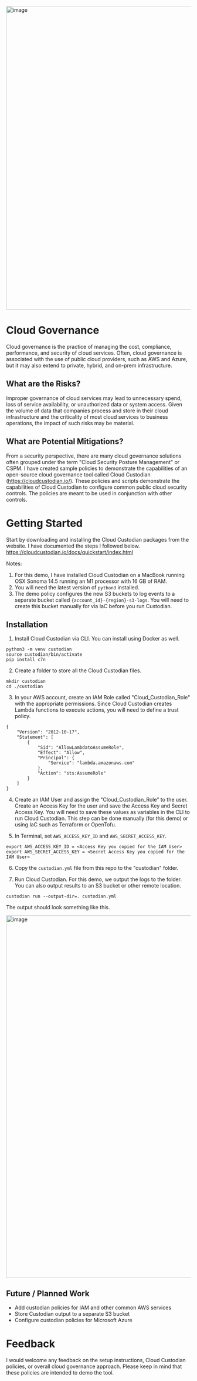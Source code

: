 <img width="826" alt="image" src="https://github.com/user-attachments/assets/de239473-c66d-4378-b7d6-ec17f027e2dc" />

# Cloud Governance
Cloud governance is the practice of managing the cost, compliance, performance, and security of cloud services. Often, cloud governance is associated with the use of public cloud providers, such as AWS and Azure, but it may also extend to private, hybrid, and on-prem infrastructure. 
 
## What are the Risks?
Improper governance of cloud services may lead to unnecessary spend, loss of service availability, or unauthorized data or system access. Given the volume of data that companies process and store in their cloud infrastructure and the criticality of most cloud services to business operations, the impact of such risks may be material.

## What are Potential Mitigations?
From a security perspective, there are many cloud governance solutions often grouped under the term "Cloud Security Posture Management" or CSPM. I have created sample policies to demonstrate the capabilities of an open-source cloud governance tool called Cloud Custodian (https://cloudcustodian.io/). These policies and scripts demonstrate the capabilities of Cloud Custodian to configure common public cloud security controls. The policies are meant to be used in conjunction with other controls.

# Getting Started
Start by downloading and installing the Cloud Custodian packages from the website. I have documented the steps I followed below.
https://cloudcustodian.io/docs/quickstart/index.html

Notes: 
1. For this demo, I have installed Cloud Custodian on a MacBook running OSX Sonoma 14.5 running an M1 processor with 16 GB of RAM.
2. You will need the latest version of `python3` installed.
3. The demo policy configures the new S3 buckets to log events to a separate bucket called `{account_id}-{region}-s3-logs`. You will need to create this bucket manually for via IaC before you run Custodian.

## Installation
1. Install Cloud Custodian via CLI. You can install using Docker as well.

```
python3 -m venv custodian
source custodian/bin/activate
pip install c7n
```

2. Create a folder to store all the Cloud Custodian files.

```
mkdir custodian
cd ./custodian
```

3. In your AWS account, create an IAM Role called "Cloud_Custodian_Role" with the appropriate permissions. Since Cloud Custodian creates Lambda functions to execute actions, you will need to define a trust policy.

```
{
    "Version": "2012-10-17",
    "Statement": [
        {
            "Sid": "AllowLambdatoAssumeRole",
            "Effect": "Allow",
            "Principal": {
                "Service": "lambda.amazonaws.com"
            },
            "Action": "sts:AssumeRole"
        }
    ]
}
```

4. Create an IAM User and assign the "Cloud_Custodian_Role" to the user. Create an Access Key for the user and save the Access Key and Secret Access Key. You will need to save these values as variables in the CLI to run Cloud Custodian. This step can be done manually (for this demo) or using IaC such as Terraform or OpenTofu.

5. In Terminal, set `AWS_ACCESS_KEY_ID` and `AWS_SECRET_ACCESS_KEY`.

```
export AWS_ACCESS_KEY_ID = <Access Key you copied for the IAM User>
export AWS_SECRET_ACCESS_KEY = <Secret Access Key you copied for the IAM User>
```

6. Copy the `custodian.yml` file from this repo to the "custodian" folder.

7. Run Cloud Custodian. For this demo, we output the logs to the folder. You can also output results to an S3 bucket or other remote location.

```
custodian run --output-dir=. custodian.yml
```

The output should look something like this.

<img width="986" alt="image" src="https://github.com/user-attachments/assets/f992487c-c229-40fb-b41c-6831d045fd3b" />

## Future / Planned Work
- Add custodian policies for IAM and other common AWS services
- Store Custodian output to a separate S3 bucket
- Configure custodian policies for Microsoft Azure

# Feedback
I would welcome any feedback on the setup instructions, Cloud Custodian policies, or overall cloud governance approach. Please keep in mind that these policies are intended to demo the tool.
